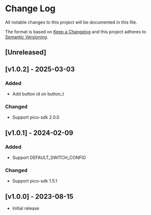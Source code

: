 # Change Log
All notable changes to this project will be documented in this file.

The format is based on [Keep a Changelog](http://keepachangelog.com/)
and this project adheres to [Semantic Versioning](http://semver.org/).

## [Unreleased]

## [v1.0.2] - 2025-03-03
### Added
* Add button id on button_t
### Changed
* Support pico-sdk 2.0.0

## [v1.0.1] - 2024-02-09
### Added
* Support DEFAULT_SWITCH_CONFIG
### Changed
* Support pico-sdk 1.5.1

## [v1.0.0] - 2023-08-15
* Initial release